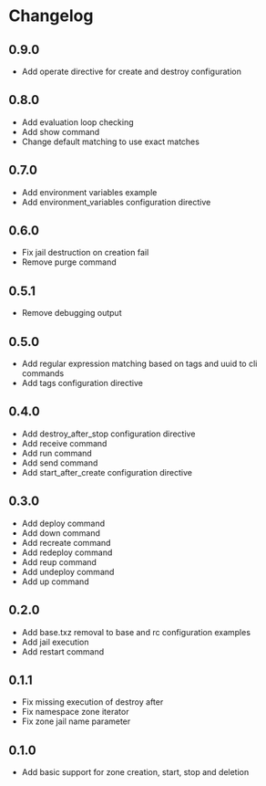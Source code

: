 # Changelog

## 0.9.0
- Add operate directive for create and destroy configuration

## 0.8.0
- Add evaluation loop checking
- Add show command
- Change default matching to use exact matches

## 0.7.0
- Add environment variables example
- Add environment_variables configuration directive

## 0.6.0
- Fix jail destruction on creation fail
- Remove purge command

## 0.5.1
- Remove debugging output

## 0.5.0
- Add regular expression matching based on tags and uuid to cli commands
- Add tags configuration directive

## 0.4.0
- Add destroy_after_stop configuration directive
- Add receive command
- Add run command
- Add send command
- Add start_after_create configuration directive

## 0.3.0
- Add deploy command
- Add down command
- Add recreate command
- Add redeploy command
- Add reup command
- Add undeploy command
- Add up command

## 0.2.0
- Add base.txz removal to base and rc configuration examples
- Add jail execution
- Add restart command

## 0.1.1
- Fix missing execution of destroy after
- Fix namespace zone iterator
- Fix zone jail name parameter

## 0.1.0
- Add basic support for zone creation, start, stop and deletion
